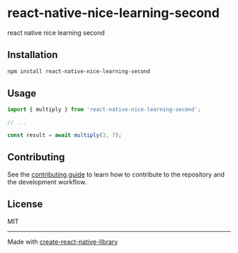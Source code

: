 # react-native-nice-learning-second

react native nice learning second

## Installation

```sh
npm install react-native-nice-learning-second
```

## Usage

```js
import { multiply } from 'react-native-nice-learning-second';

// ...

const result = await multiply(3, 7);
```

## Contributing

See the [contributing guide](CONTRIBUTING.md) to learn how to contribute to the repository and the development workflow.

## License

MIT

---

Made with [create-react-native-library](https://github.com/callstack/react-native-builder-bob)
